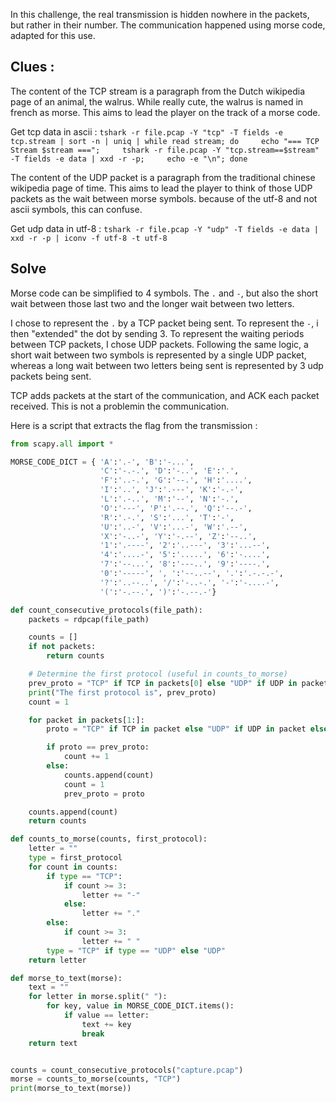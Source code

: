 In this challenge, the real transmission is hidden nowhere in the packets, but rather in their number.
The communication happened using morse code, adapted for this use.

## Clues :

The content of the TCP stream is a paragraph from the Dutch wikipedia page of an animal, the walrus. While really cute, the walrus is named in french as morse. This aims to lead the player on the track of a morse code.

Get tcp data in ascii : `tshark -r file.pcap -Y "tcp" -T fields -e tcp.stream | sort -n | uniq | while read stream; do     echo "=== TCP Stream $stream ===";     tshark -r file.pcap -Y "tcp.stream==$stream" -T fields -e data | xxd -r -p;     echo -e "\n"; done`

The content of the UDP packet is a paragraph from the traditional chinese wikipedia page of time. This aims to lead the player to think of those UDP packets as the wait between morse symbols.
because of the utf-8 and not ascii symbols, this can confuse.

Get udp data in utf-8 : `tshark -r file.pcap -Y "udp" -T fields -e data | xxd -r -p | iconv -f utf-8 -t utf-8`

## Solve

Morse code can be simplified to 4 symbols. The `.` and `-`, but also the short wait between those last two and the longer wait between two letters.

I chose to represent the `.` by a TCP packet being sent. To represent the `-`, i then "extended" the dot by sending 3.
To represent the waiting periods between TCP packets, I chose UDP packets. Following the same logic, a short wait between two symbols is represented by a single UDP packet, whereas a long wait between two letters being sent is represented by 3 udp packets being sent.

TCP adds packets at the start of the communication, and ACK each packet received. This is not a problemin the communication.

Here is a script that extracts the flag from the transmission :

```python
from scapy.all import *

MORSE_CODE_DICT = { 'A':'.-', 'B':'-...',
                    'C':'-.-.', 'D':'-..', 'E':'.',
                    'F':'..-.', 'G':'--.', 'H':'....',
                    'I':'..', 'J':'.---', 'K':'-.-',
                    'L':'.-..', 'M':'--', 'N':'-.',
                    'O':'---', 'P':'.--.', 'Q':'--.-',
                    'R':'.-.', 'S':'...', 'T':'-',
                    'U':'..-', 'V':'...-', 'W':'.--',
                    'X':'-..-', 'Y':'-.--', 'Z':'--..',
                    '1':'.----', '2':'..---', '3':'...--',
                    '4':'....-', '5':'.....', '6':'-....',
                    '7':'--...', '8':'---..', '9':'----.',
                    '0':'-----', ', ':'--..--', '.':'.-.-.-',
                    '?':'..--..', '/':'-..-.', '-':'-....-',
                    '(':'-.--.', ')':'-.--.-'}

def count_consecutive_protocols(file_path):
    packets = rdpcap(file_path)

    counts = []
    if not packets:
        return counts

    # Determine the first protocol (useful in counts_to_morse)
    prev_proto = "TCP" if TCP in packets[0] else "UDP" if UDP in packets[0] else "Other"
    print("The first protocol is", prev_proto)
    count = 1

    for packet in packets[1:]:
        proto = "TCP" if TCP in packet else "UDP" if UDP in packet else "Other"

        if proto == prev_proto:
            count += 1
        else:
            counts.append(count)
            count = 1
            prev_proto = proto

    counts.append(count)
    return counts

def counts_to_morse(counts, first_protocol):
    letter = ""
    type = first_protocol
    for count in counts:
        if type == "TCP":
            if count >= 3:
                letter += "-"
            else:
                letter += "."
        else:
            if count >= 3:
                letter += " "
        type = "TCP" if type == "UDP" else "UDP"
    return letter

def morse_to_text(morse):
    text = ""
    for letter in morse.split(" "):
        for key, value in MORSE_CODE_DICT.items():
            if value == letter:
                text += key
                break
    return text


counts = count_consecutive_protocols("capture.pcap")
morse = counts_to_morse(counts, "TCP")
print(morse_to_text(morse))
```

